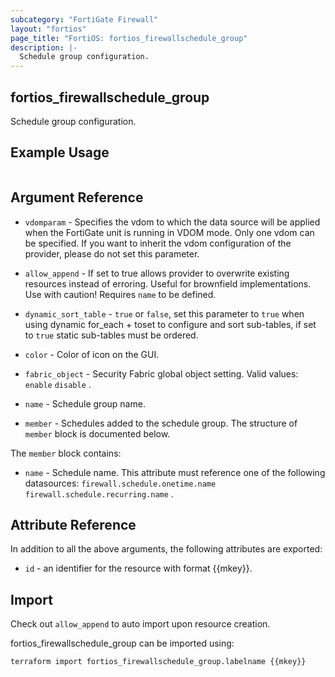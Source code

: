 ```yaml
---
subcategory: "FortiGate Firewall"
layout: "fortios"
page_title: "FortiOS: fortios_firewallschedule_group"
description: |-
  Schedule group configuration.
---
```


## fortios_firewallschedule_group
Schedule group configuration.

## Example Usage

```hcl

```

## Argument Reference
* `vdomparam` - Specifies the vdom to which the data source will be applied when the FortiGate unit is running in VDOM mode. Only one vdom can be specified. If you want to inherit the vdom configuration of the provider, please do not set this parameter.
* `allow_append` - If set to true allows provider to overwrite existing resources instead of erroring. Useful for brownfield implementations. Use with caution! Requires `name` to be defined.
* `dynamic_sort_table` - `true` or `false`, set this parameter to `true` when using dynamic for_each + toset to configure and sort sub-tables, if set to `true` static sub-tables must be ordered.

* `color` - Color of icon on the GUI.
* `fabric_object` - Security Fabric global object setting. Valid values: `enable` `disable` .
* `name` - Schedule group name.
* `member` - Schedules added to the schedule group. The structure of `member` block is documented below.

The `member` block contains:

* `name` - Schedule name. This attribute must reference one of the following datasources: `firewall.schedule.onetime.name` `firewall.schedule.recurring.name` .

## Attribute Reference

In addition to all the above arguments, the following attributes are exported:
* `id` - an identifier for the resource with format {{mkey}}.

## Import

Check out `allow_append` to auto import upon resource creation.

fortios_firewallschedule_group can be imported using:
```sh
terraform import fortios_firewallschedule_group.labelname {{mkey}}
```
